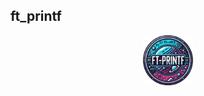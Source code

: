ft_printf
-----

<p align="center">
  <a href="https://github.com/Albertoocbs/ft_printf">
    <img src="https://github.com/Albertoocbs/ft_printf/blob/master/ft_printf_circular.png" width="80"/>
  </a>
</p>
